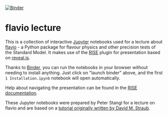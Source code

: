 [![Binder](https://mybinder.org/badge_logo.svg)](https://mybinder.org/v2/gh/peterstangl/flavio-lecture/Ljubljana?filepath=1%20Installation.ipynb)

# flavio lecture

This is a collection of interactive [Jupyter](http://jupyter.org/) notebooks used for a lecture about [flavio](https://flav-io.github.io/) - a Python package for flavour physics and other precision tests of the Standard Model. It makes use of the [RISE](https://github.com/damianavila/RISE) plugin for presentation based on [reveal.js](https://revealjs.com/).

Thanks to [Binder](https://mybinder.org/), you can run the notebooks in your browser without needing to install anything. Just click on "launch binder" above, and the first `1 Installation.ipynb` notebook will open automatically.

Help about navigating the presentation can be found in the [RISE documentation](https://damianavila.github.io/RISE/).

These Jupyter notebooks were prepared by Peter Stangl for a lecture on flavio and are based on a [tutorial originally written by David M. Straub](https://github.com/DavidMStraub/flavio-tutorial).
